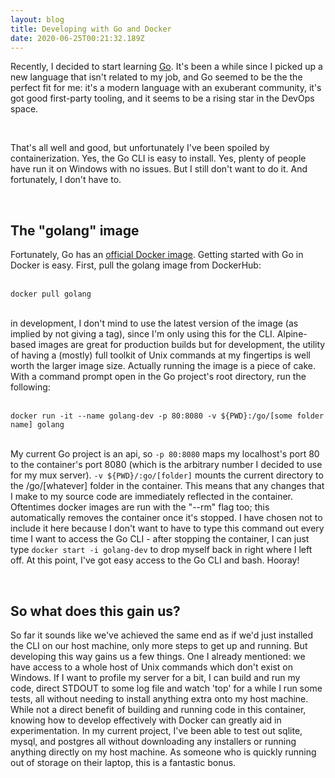 ```yaml
---
layout: blog
title: Developing with Go and Docker
date: 2020-06-25T00:21:32.189Z
---
```

Recently, I decided to start learning [Go](https://golang.org). It's been a while since I picked up a new language that isn't related to my job, and Go seemed to be the the perfect fit for me: it's a modern language with an exuberant community, it's got good first-party tooling, and it seems to be a rising star in the DevOps space.  

<br>

That's all well and good, but unfortunately I've been spoiled by containerization. Yes, the Go CLI is easy to install. Yes, plenty of people have run it on Windows with no issues. But I still don't want to do it. And fortunately, I don't have to.  

<br>

## The "golang" image
Fortunately, Go has an [official Docker image](https://hub.docker.com/_/golang). Getting started with Go in Docker is easy. First, pull the golang image from DockerHub:  

<br>
<div class='center'><code>docker pull golang</code></div> 
<br>

in development, I don't mind to use the latest version of the image (as implied by not giving a tag), since I'm only using this for the CLI. Alpine-based images are great for production builds but for development, the utility of having a (mostly) full toolkit of Unix commands at my fingertips is well worth the larger image size. Actually running the image is a piece of cake. With a command prompt open in the Go project's root directory, run the following:

<br>
<div class='center'><code>docker run -it --name golang-dev -p 80:8080 -v ${PWD}:/go/[some folder name] golang</code></div>
<br>

My current Go project is an api, so ```-p 80:8080``` maps my localhost's port 80 to the container's port 8080 (which is the arbitrary number I decided to use for my mux server). ```-v ${PWD}/:go/[folder]``` mounts the current directory to the /go/[whatever] folder in the container. This means that any changes that I make to my source code are immediately reflected in the container. Oftentimes docker images are run with the "--rm" flag too; this automatically removes the container once it's stopped. I have chosen not to include it here because I don't want to have to type this command out every time I want to access the Go CLI - after stopping the container, I can just type ```docker start -i golang-dev``` to drop myself back in right where I left off. At this point, I've got easy access to the Go CLI and bash. Hooray!

<br>

## So what does this gain us?
So far it sounds like we've achieved the same end as if we'd just installed the CLI on our host machine, only more steps to get up and running. But developing this way gains us a few things. One I already mentioned: we have access to a whole host of Unix commands which don't exist on Windows. If I want to profile my server for a bit, I can build and run my code, direct STDOUT to some log file and watch 'top' for a while I run some tests, all without needing to install anything extra onto my host machine. While not a direct benefit of building and running code in this container, knowing how to develop effectively with Docker can greatly aid in experimentation. In my current project, I've been able to test out sqlite, mysql, and postgres all without downloading any installers or running anything directly on my host machine. As someone who is quickly running out of storage on their laptop, this is a fantastic bonus.
